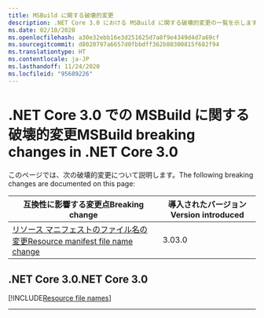 ```yaml
---
title: MSBuild に関する破壊的変更
description: .NET Core 3.0 における MSBuild に関する破壊的変更の一覧を示します。
ms.date: 02/10/2020
ms.openlocfilehash: a30e32ebb16e3d251625d7a8f9e4349d4d7a69cf
ms.sourcegitcommit: d8020797a6657d0fbbdff362b80300815f682f94
ms.translationtype: HT
ms.contentlocale: ja-JP
ms.lasthandoff: 11/24/2020
ms.locfileid: "95689226"
---
```

# <a name="msbuild-breaking-changes-in-net-core-30"></a><span data-ttu-id="f5a3e-103">.NET Core 3.0 での MSBuild に関する破壊的変更</span><span class="sxs-lookup"><span data-stu-id="f5a3e-103">MSBuild breaking changes in .NET Core 3.0</span></span>

<span data-ttu-id="f5a3e-104">このページでは、次の破壊的変更について説明します。</span><span class="sxs-lookup"><span data-stu-id="f5a3e-104">The following breaking changes are documented on this page:</span></span>

| <span data-ttu-id="f5a3e-105">互換性に影響する変更点</span><span class="sxs-lookup"><span data-stu-id="f5a3e-105">Breaking change</span></span> | <span data-ttu-id="f5a3e-106">導入されたバージョン</span><span class="sxs-lookup"><span data-stu-id="f5a3e-106">Version introduced</span></span> |
| - | - |
| [<span data-ttu-id="f5a3e-107">リソース マニフェストのファイル名の変更</span><span class="sxs-lookup"><span data-stu-id="f5a3e-107">Resource manifest file name change</span></span>](#resource-manifest-file-name-change) | <span data-ttu-id="f5a3e-108">3.0</span><span class="sxs-lookup"><span data-stu-id="f5a3e-108">3.0</span></span> |

## <a name="net-core-30"></a><span data-ttu-id="f5a3e-109">.NET Core 3.0</span><span class="sxs-lookup"><span data-stu-id="f5a3e-109">.NET Core 3.0</span></span>

[!INCLUDE[Resource file names](~/includes/core-changes/msbuild/3.0/resource-manifest-name.md)]

***
